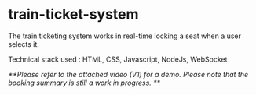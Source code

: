 # train-ticket-system

The train ticketing system works in real-time locking a seat when a user selects it. 

Technical stack used : HTML, CSS, Javascript, NodeJs, WebSocket

_**Please refer to the attached video (V1) for a demo.
Please note that the booking summary is still a work in progress. **_


